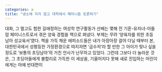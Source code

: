 ```yaml
---
categories: a
title: "냉소에 지지 않고 대학에서 페미니즘 토론하기"
---
```

대화, 그 멀고도 험한 길애정하는 여성학 연구활동가 선배는 몇해 전 기혼-유자녀-아들맘 페미니스트로서 겪은 양육 경험을 책으로 펴냈다. 부제는 무려 ‘양육자를 위한 초등 남아 성교육서’였다. 책을 가득 채운 에피소드들은 내가 아장아장 걸어 다닐 때부터 본, 대한민국에서 성평등한 가정환경으로 따지자면 ‘금수저’라 할 만한 그 아이가 맞나 싶을 정도로 ‘보통의 초딩남아’의 거친 언사가 난무하고 있었다. 그런데 그보다 더 놀라운 것은, 그 초딩아들에게 불합리로 가득한 이 세상을, 기울어지다 못해 새로 진입하는 어린이에게는 아예 반대편이
